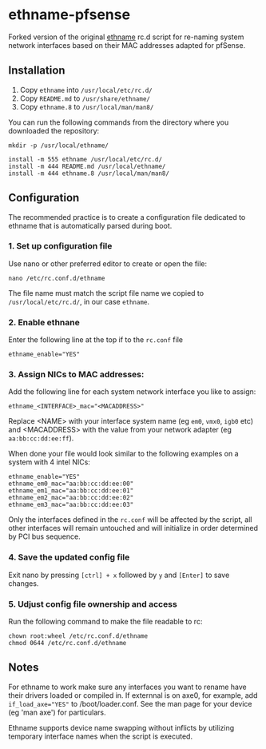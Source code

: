# ethname-pfsense
Forked version of the original [ethname](https://github.com/eborisch/ethname) rc.d script for re-naming system network interfaces based on their MAC addresses adapted for pfSense.

## Installation

  1. Copy `ethname` into `/usr/local/etc/rc.d/`
  2. Copy `README.md` to `/usr/share/ethname/`
  3. Copy `ethname.8` to `/usr/local/man/man8/`
  
You can run the following commands from the directory where you downloaded the repository:  

```
mkdir -p /usr/local/ethname/

install -m 555 ethname /usr/local/etc/rc.d/
install -m 444 README.md /usr/local/ethname/
install -m 444 ethname.8 /usr/local/man/man8/
```

## Configuration

The recommended practice is to create a configuration file dedicated to ethname that is automatically parsed during boot.

### 1. Set up configuration file
Use nano or other preferred editor to create or open the file:

```
nano /etc/rc.conf.d/ethname
```
The file name must match the script file name we copied to `/usr/local/etc/rc.d/`, in our case `ethname`.

### 2. Enable ethnane
Enter the following line at the top if to the `rc.conf` file
```
ethname_enable="YES"
```
### 3. Assign NICs to MAC addresses:
Add the following line for each system network interface you like to assign:
```
ethname_<INTERFACE>_mac="<MACADDRESS>"
```
Replace \<NAME\> with your interface system name (eg `em0`, `vmx0`, `igb0` etc) and \<MACADDRESS\> with the value from your network adapter (eg `aa:bb:cc:dd:ee:ff`).

When done your file would look similar to the following examples on a system with 4 intel NICs:

```
ethname_enable="YES"
ethname_em0_mac="aa:bb:cc:dd:ee:00"
ethname_em1_mac="aa:bb:cc:dd:ee:01"
ethname_em2_mac="aa:bb:cc:dd:ee:02"
ethname_em3_mac="aa:bb:cc:dd:ee:03"
```

Only the interfaces defined in the `rc.conf` will be affected by the script, all other interfaces will remain untouched and will initialize in order determined         by PCI bus sequence.

### 4. Save the updated config file

Exit nano by pressing `[ctrl] + x` followed by `y` and `[Enter]` to save changes.

### 5. Udjust config file ownership and access

Run the following command to make the file readable to rc:

```
chown root:wheel /etc/rc.conf.d/ethname
chmod 0644 /etc/rc.conf.d/ethname
```
  
## Notes
  
For ethname to work make sure any interfaces you want to rename have their drivers loaded or
compiled in. If externnal is on axe0, for example, add `if_load_axe="YES"` to
/boot/loader.conf. See the man page for your device (eg 'man axe') for
particulars.

Ethname supports device name swapping without inflicts by utilizing temporary interface names when the script is executed.
